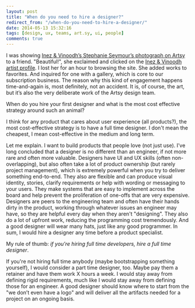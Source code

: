 ```yaml
---
layout: post
title: "When do you need to hire a designer?"
redirect_from: "/when-do-you-need-to-hire-a-designer/"
date: 2014-05-13 15:32:16
tags: [design, ux, teams, art.sy, ui, people]
comments: true
---
```

I was showing [Inez & Vinoodh’s Stephanie Seymour’s photograph on Artsy](https://artsy.net/artwork/inez-and-vinoodh-stephanie-seymour-v-magazine) to a friend. "Beautiful!", she exclaimed and clicked on the [Inez & Vinoodh artist profile](https://artsy.net/artist/inez-and-vinoodh). I lost her for an hour to browsing the site. She added works to favorites. And inquired for one with a gallery, which is core to our subscription business. The reason why this kind of engagement happens time-and-again is, most definitely, not an accident. It is, of course, the art, but it’s also the very deliberate work of the Artsy design team.

When do you hire your first designer and what is the most cost effective strategy around such an animal?

I think for any product that cares about user experience (all products?), the most cost-effective strategy is to have a full time designer. I don't mean the cheapest, I mean cost-effective in the medium and long term.

Let me explain. I want to build products that people love (not just use). I’ve long concluded that a designer is no different than an engineer, if not more rare and often more valuable. Designers have UI and UX skills (often non-overlapping), but also often take a lot of product ownership (but rarely project management), which is extremely powerful when you try to deliver something end-to-end. They also are flexible and can produce visual identity, stories, clarify requirements or help with wording or messaging to your users. They make systems that are easy to implement across the board and help prevent the proliferation of one-offs that are very expensive. Designers are peers to the engineering team and often have their hands dirty in the product, working through whatever issues an engineer may have, so they are helpful every day when they aren't "designing". They also do a lot of upfront work, reducing the programming cost tremendously. And a good designer will wear many hats, just like any good programmer. In sum,  I would hire a designer any time before a product specialist.

My rule of thumb: _if you're hiring full time developers, hire a full time designer_.

If you're not hiring full time anybody (maybe bootstrapping something yourself), I would consider a part time designer, too. Maybe pay them a retainer and have them work X hours a week. I would stay away from defining rigid requirements, much like I would stay away from defining those for an engineer. A good designer should know where to start from the "we don’t even have a logo" and will deliver all the artifacts needed for a project on an ongoing basis.

